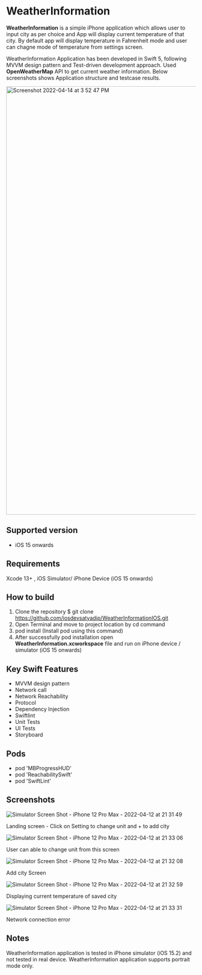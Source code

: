 # WeatherInformation

**WeatherInformation** is a simple iPhone application which allows user to input city as per choice and App will display current temperature of that city. By default app will display temperature in Fahrenheit mode and user can chagne mode of temperature from settings screen.

WeatherInformation Application has been developed in Swift 5, following MVVM design pattern and Test-driven development approach.  Used **OpenWeatherMap** API to get current weather information. Below screenshots shows Application structure and testcase results. 

<img width="1138" alt="Screenshot 2022-04-14 at 3 52 47 PM" src="https://user-images.githubusercontent.com/103572997/163366178-01da7a22-d42f-46c6-aa11-1a814e5143a9.png">
 
## Supported version
- iOS 15 onwards  

## Requirements
 Xcode 13+ , iOS Simulator/ iPhone Device (iOS 15 onwards) 

## How to build

1) Clone the repository
$ git clone https://github.com/iosdevsatyadip/WeatherInformationIOS.git
2) Open Terminal and move to project location by cd command 
3) pod install (Install pod using this command) 
5) After successfully pod installation  open **WeatherInformation.xcworkspace** file and run on iPhone device / simulator (iOS 15 onwards)

## Key Swift Features

* MVVM design pattern 
* Network call 
* Network Reachability
* Protocol
* Dependency Injection
* Swiftlint
* Unit Tests
* UI Tests
* Storyboard 

## Pods 

* pod 'MBProgressHUD'
* pod 'ReachabilitySwift'
* pod 'SwiftLint'
  
## Screenshots

![Simulator Screen Shot - iPhone 12 Pro Max - 2022-04-12 at 21 31 49](https://user-images.githubusercontent.com/103521381/163005848-364afd92-466e-4dd4-a6d7-9b63652015eb.png)

Landing screen - Click on Setting to change unit and + to add city 

![Simulator Screen Shot - iPhone 12 Pro Max - 2022-04-12 at 21 33 06](https://user-images.githubusercontent.com/103521381/163006026-5591bf22-629a-444d-80a1-192e4af7f4b0.png)

User can able to change unit from this screen 

![Simulator Screen Shot - iPhone 12 Pro Max - 2022-04-12 at 21 32 08](https://user-images.githubusercontent.com/103521381/163006163-b2564f1e-880a-4179-8241-5ce88df2de6d.png)

Add city Screen 

![Simulator Screen Shot - iPhone 12 Pro Max - 2022-04-12 at 21 32 59](https://user-images.githubusercontent.com/103521381/163006252-12690849-4209-4e6b-9b31-f0a500cab1e0.png)

Displaying current temperature of saved city 

![Simulator Screen Shot - iPhone 12 Pro Max - 2022-04-12 at 21 33 31](https://user-images.githubusercontent.com/103521381/163006379-62fcbae8-1fcf-4dbf-9e39-8817409daed0.png)

Network connection error 


## Notes 
WeatherInformation application is tested in iPhone simulator (iOS 15.2) and not tested in real device. WeatherInformation application supports portrait mode only. 
